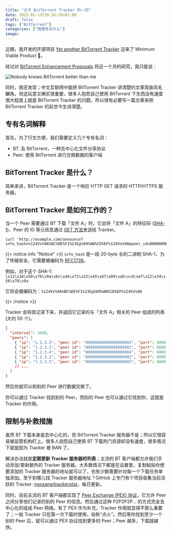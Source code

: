 ```yaml
---
title: "关于 BitTorrent Tracker 的一切"
date: 2023-01-13T20:26:29+01:00
draft: false
tags: ["BitTorrent"]
categories: ["随便写点什么"]
image:
---
```


<!--
![](https://mogeko.github.io/blog-images/r/102/)
{{< spoiler >}}{{< /spoiler >}}
&emsp;&emsp;
 -->

近期，我开发的开源项目 [Yet another BitTorrent Tracker](https://github.com/mogeko/yabtt) 迎来了 Minimum Viable Product 🎉。

经过对 [BitTorrent Enhancement Proposals](http://www.bittorrent.org/beps/bep_0000.html) 将近一个月的研究，我只能说：

![Nobody knows BitTorrent better than me](https://user-images.githubusercontent.com/26341224/212406399-1cfe8fd4-1536-4dfd-a121-489b356b30b3.jpg)

同时，我还发现；中文互联网中能把 BitTorrent Tracker 讲清楚的文章简直凤毛麟角。但这玩意又确实很重要，很多人抱怨自己使用 BitTorrent 下东西没有速度很大程度上就是 BitTorrent Tracker 的问题。所以很有必要写一篇文章来把 BitTorrent Tracker 的前世今生讲清楚。

## 专有名词解释

首先，为了行文方便，我们需要定义几个专有名词：

- BT: 及 BitTorrent，一种去中心化文件分享协议
- Peer: 使用 BitTorrent 进行交换数据的客户端

## BitTorrent Tracker 是什么？

简单来讲，BitTorrent Tracker 是一个响应 HTTP GET 请求的 HTTP/HTTPS 服务器。

## BitTorrent Tracker 是如何工作的？

当一个 Peer 需要通过 BT 下载「文件 A」时，它会将「文件 A」的特征码 ([SHA-1](https://zh.wikipedia.org/wiki/SHA-1))、Peer 的 ID 等元信息通过 [GET 方法](https://developer.mozilla.org/zh-CN/docs/Web/HTTP/Methods/GET)发送给 Tracker。

```shell
curl 'http://example.com/announce?info_hash=%124Vx%9A%BC%DE%F1%23Eg%89%AB%CD%EF%124Vx%9A&peer_id=00000000000000000001...'
```

{{< notice info "Notice" >}}
`info_hash` 是一段 20-byte 长的二进制 SHA-1，为了传输安全，它需要被编码为 [RFC1738](http://www.faqs.org/rfcs/rfc1738.html)。

例如，对于这个 SHA-1: `\x12\x34\x56\x78\x9a\xbc\xde\xf1\x23\x45\x67\x89\xab\xcd\xef\x12\x34\x56\x78\x9a`

它将会被编码为：`%124Vx%9A%BC%DE%F1%23Eg%89%AB%CD%EF%124Vx%9A`

{{< /notice >}}

Tracker 会将其记录下来，并返回它记录的与「文件 A」相关的 Peer 组成的列表 (大约 50 个)。

```json
{
  "interval": 3600,
  "peers": [
    { "ip": "1.2.3.3", "peer id": "00000000000000000003", "port": 8000 },
    { "ip": "1.2.3.1", "peer id": "00000000000000000001", "port": 8000 },
    { "ip": "1.2.3.4", "peer id": "00000000000000000004", "port": 8000 },
    { "ip": "1.2.3.2", "peer id": "00000000000000000002", "port": 8000 },
    { "ip": "1.2.3.5", "peer id": "00000000000000000005", "port": 8000 }
    // ...
  ]
}
```

然后你就可以和别的 Peer 进行数据交换了。

你可以通过 Tracker 找到别的 Peer，而别的 Peer 也可以通过它找到你，这就是 Tracker 的作用。

## 限制与补救措施

虽然 BT 下载本身是去中心化的，但 BitTorrent Tracker 服务器不是；所以它很容易被监管机构盯上。很多人抱怨自己使用 BT 下载热门资源却没有速度，很多情况下就是因为 Tracker 被 BAN 了。

解决办法就是**定期更新 Tracker 服务器的列表**；主流的 BT 客户端都允许我们手动添加/更新额外的 Tracker 服务器。大多数情况下都是在设置里，复制粘贴你想要添加的 Tracker 服务器的地址就可以了，也有少数需要针对每一个下载任务单独添加。至于到哪儿找 Tracker 服务器地址？GitHub 上专门有个项目收集当前活跃的 Tracker: [ngosang/trackerslist](https://github.com/ngosang/trackerslist)，每日更新。

同时，目前主流的 BT 客户端都实现了 [Peer Exchange (PEX) 协议](http://www.bittorrent.org/beps/bep_0011.html)，它允许 Peer 之间分享他们记录的别的 Peer 的信息。然后通过这种 P2P2P2P... 的方式完全去中心化的组成 Peer 网络。有了 PEX 作为补充，Tracker 作用就显得不那么重要了；一般 Tracker 只在第一次下载时使用，俗称“点火”。然后等你找到至少一个别的 Peer 后，就可以通过 PEX 协议找到更多的 Peer；Peer 越多，下载就越快。
